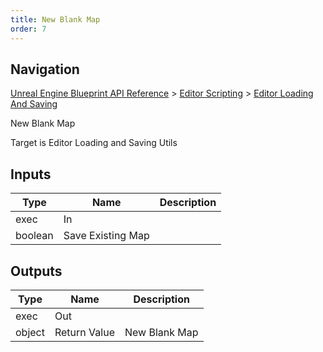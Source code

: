 ```yaml
---
title: New Blank Map
order: 7
---
```

## Navigation

[Unreal Engine Blueprint API Reference](https://dev.epicgames.com/documentation/en-us/unreal-engine/BlueprintAPI) > [Editor Scripting](https://dev.epicgames.com/documentation/en-us/unreal-engine/BlueprintAPI/EditorScripting) > [Editor Loading And Saving](https://dev.epicgames.com/documentation/en-us/unreal-engine/BlueprintAPI/EditorScripting/EditorLoadingAndSaving)

New Blank Map

Target is Editor Loading and Saving Utils

## Inputs

| Type | Name | Description |
| --- | --- | --- |
| exec | In |  |
| boolean | Save Existing Map |  |

## Outputs

| Type | Name | Description |
| --- | --- | --- |
| exec | Out |  |
| object | Return Value | New Blank Map |
